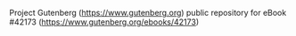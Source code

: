Project Gutenberg (https://www.gutenberg.org) public repository for eBook #42173 (https://www.gutenberg.org/ebooks/42173)
